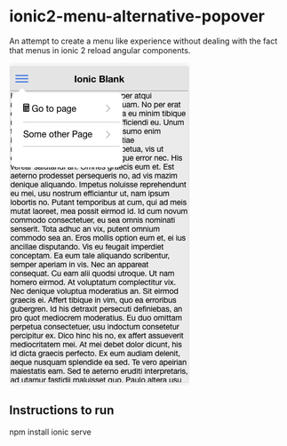 # ionic2-menu-alternative-popover
An attempt to create a menu like experience without dealing with the fact that menus in ionic 2 reload angular components.

![Alt text](/menu-alt.png?raw=true "Menu using Popover")

## Instructions to run

npm install
ionic serve
